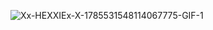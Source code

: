 ![Xx-HEXXIEx-X-1785531548114067775-GIF-1](https://github.com/pi3o/pi3o/assets/168654162/ed6fe64c-acf3-4b4a-a3cc-3efedb530fc7)
